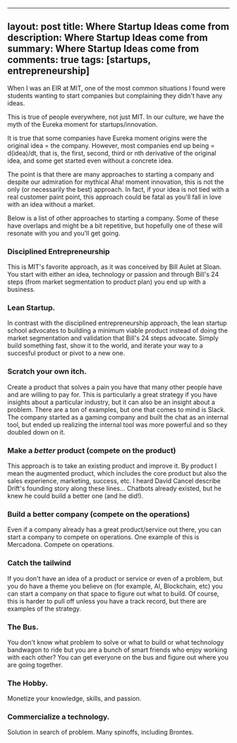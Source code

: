 
---
layout: post
title: Where Startup Ideas come from
description: Where Startup Ideas come from
summary: Where Startup Ideas come from
comments: true
tags: [startups, entrepreneurship]
---


When I was an EIR at MIT, one of the most common situations I found were students wanting to start companies but complaining they didn't have any ideas. 

This is true of people everywhere, not just MIT. In our culture, we have the myth of the Eureka moment for startups/innovation. 

It is true that some companies have Eureka moment origins were the original idea = the company. However, most companies end up being = d(idea)/dt, that is, the first, second, third or nth derivative of the original idea, and some get started even without a concrete idea.

The point is that there are many approaches to starting a company and despite our admiration for mythical Aha! moment innovation, this is not the only (or necessarily the best) approach. In fact, if your idea is not tied with a real customer paint point, this approach could be fatal as you'll fall in love with an idea without a market.

Below is a list of other approaches to starting a company. Some of these have overlaps and might be a bit repetitive, but hopefully one of these will resonate with you and you'll get going.

### Disciplined Entrepreneurship 
This is MIT's favorite approach, as it was conceived by Bill Aulet at Sloan. You start with either an idea, technology or passion and through Bill's 24 steps (from market segmentation to product plan) you end up with a business. 

### Lean Startup. 
In contrast with the disciplined entrepreneurship approach, the lean startup school advocates to building a minimum viable product instead of doing the market segmentation and validation that Bill's 24 steps advocate. Simply build something fast, show it to the world, and iterate your way to a succesful product or pivot to a new one.

### Scratch your own itch. 
Create a product that solves a pain you have that many other people have and are willing to pay for. This is particularly a great strategy if you have insights about a particular industry, but it can also be an insight about a problem. There are a ton of examples, but one that comes to mind is Slack. The company started as a gaming company and built the chat as an internal tool, but ended up realizing the internal tool was more powerful and so they doubled down on it. 

### Make a *better* product (compete on the product)
This approach is to take an existing product and improve it. By product I mean the augmented product, which includes the core product but also the sales experience, marketing, success, etc. I heard David Cancel describe Drift's founding story along these lines... Chatbots already existed, but he knew he could build a better one (and he did!). 

### Build a better company (compete on the operations)
Even if a company already has a great product/service out there, you can start a company to compete on operations. One example of this is Mercadona. Compete on operations.

### Catch the tailwind
If you don't have an idea of a product or service or even of a problem, but you do have a theme you believe on (for example, AI, Blockchain, etc) you can start a company on that space to figure out what to build. Of course, this is harder to pull off unless you have a track record, but there are examples of the strategy.

### The Bus. 
You don't know what problem to solve or what to build or what technology bandwagon to ride but you are a bunch of smart friends who enjoy working with each other? You can get everyone on the bus and figure out where you are going together. 

### The Hobby.
Monetize your knowledge, skills, and passion. 

### Commercialize a technology.
Solution in search of problem. Many spinoffs, including Brontes.